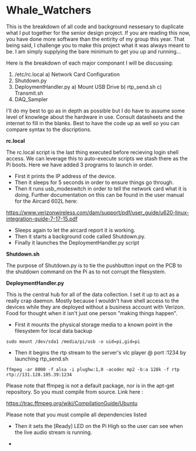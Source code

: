 # Whale_Watchers

This is the breakdown of all code and background nessesary to duplicate what I put together for the senior design project. If you are reading this now, you have done more software than the entirity of my group this year. That being said, I challenge you to make this project what it was always meant to be. I am simply supplying the bare minimum to get you up and running... 

Here is the breakdown of each major componant I will be discussing:

1) /etc/rc.local
  a) Network Card Configuration
2) Shutdown.py
3) DeploymentHandler.py
  a) Mount USB Drive
  b) rtp_send.sh
  c) Transmit.sh
4) DAQ_Sampler

I'll do my best to go as in depth as possible but I do have to assume some level of knowlege about the hardware in use. Consult datasheets and the internet to fill in the blanks. Best to have the code up as well so you can compare syntax to the discriptions.

**rc.local**

The rc.local script is the last thing executed before recieving login shell access. We can leverage this to auto-execute scripts we stash there as the Pi boots. Here we have added 3 programs to launch in order. 

- First it prints the IP address of the device. 
- Then it sleeps for 5 seconds in order to ensure things go through. 
- Then it runs usb_modeswitch in order to tell the network card what it is doing. Further documentation on this can be found in the user manual for the Aircard 602L here:

https://www.verizonwireless.com/dam/support/pdf/user_guide/u620-linux-integration-guide-7-17-15.pdf

- Sleeps again to let the aircard report it is working.
- Then it starts a background code called Shutdown.py. 
- Finally it launches the DeploymentHandler.py script

**Shutdown.sh**

The purpose of Shutdown.py is to tie the pushbutton input on the PCB to the shutdown command on the Pi as to not corrupt the filesystem.

**DeploymentHandler.py**

This is the central hub for all of the data collection. I set it up to act as a really crap daemon. Mostly because I wouldn't have shell access to the devices while they are deployed without a business account with Verizon. Food for thought when it isn't just one person "making things happen".

- First it mounts the physical storage media to a known point in the filesystem for local data backup 

`sudo mount /dev/sda1 /media/pi/usb -o uid=pi,gid=pi`

- Then it begins the rtp stream to the server's vlc player @ port :1234 by launching rtp_send.sh

`ffmpeg -ar 8000 -f alsa -i plughw:1,0 -acodec mp2 -b:a 128k -f rtp rtp://131.128.105.39:1234`

Please note that ffmpeg is not a default package, nor is in the apt-get repository. So you must compile from source. Link here :

https://trac.ffmpeg.org/wiki/CompilationGuide/Ubuntu

Please note that you must compile all dependencies listed

- Then it sets the [Ready] LED on the Pi High so the user can see when the live audio stream is running.

- 
